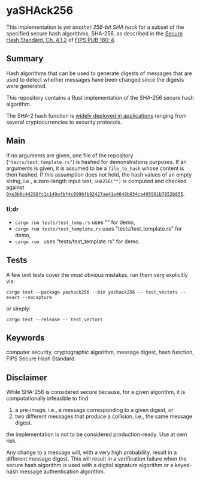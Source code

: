 # yaSHAck256
This implementation is *yet another 256-bit SHA hack* for a subset of the specified secure hash algorithms, SHA-256, as described in the [Secure Hash Standard, Ch. 4.1.2](https://nvlpubs.nist.gov/nistpubs/FIPS/NIST.FIPS.180-4.pdf) of [FIPS PUB 180-4](https://csrc.nist.gov/publications/detail/fips/180/4/final).

## Summary
Hash algorithms that can be used to generate digests of messages that are used to detect whether messages have been changed since the digests were generated.

This repository contains a Rust implementation of the SHA-256 secure hash algorithm.

The SHA-2 hash function is [widely deployed in applications](https://en.wikipedia.org/wiki/SHA-2#Applications) ranging from several cryptocurrencies to security protocols.

## Main
If no arguments are given, one file of the repository (`"tests/test_template.rs"`) is hashed for demonstrations purposes.
If an arguments is given, it is assumed to be a `file_to_hash` whose content is then hashed. If this assumption does not hold, the hash values of an empty string, i.e., a zero-length input text,
`SHA256("")` is computed and checked against [`0xe3b0c44298fc1c149afbf4c8996fb92427ae41e4649b934ca495991b7852b855`](https://en.wikipedia.org/wiki/SHA-2#Test_vectors).

### tl;dr
- `cargo run tests/test_temp.rs` uses "" for demo,
- `cargo run tests/test_template.rs` uses "tests/test_template.rs" for demo,
- `cargo run ` uses "tests/test_template.rs" for demo.

## Tests
A few unit tests cover the most obvious mistakes, run them very explicitly via:

`cargo test --package yashack256 --bin yashack256 -- test_vectors --exact --nocapture`

or simply:

`cargo test --release -- test_vectors`

## Keywords
computer security, cryptographic algorithm, message digest, hash function, FIPS Secure Hash Standard.

## Disclaimer
While SHA-256 is considered secure because, for a given algorithm, it
is computationally infeasible to find 
1) a pre-image, i.e., a message corresponding to a given digest, or
2) two different messages that produce a collision, i.e., the same message digest.

the implementation is not to be considered production-ready. Use at own risk.

Any change to a message will, with a very high probability, result in a different message digest. This will result in a verification failure when the secure hash algorithm is used with a digital signature algorithm or a keyed-hash message authentication algorithm.